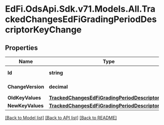 # EdFi.OdsApi.Sdk.v71.Models.All.TrackedChangesEdFiGradingPeriodDescriptorKeyChange

## Properties

Name | Type | Description | Notes
------------ | ------------- | ------------- | -------------
**Id** | **string** | Resource identifier | [optional] 
**ChangeVersion** | **decimal** | Change version | [optional] 
**OldKeyValues** | [**TrackedChangesEdFiGradingPeriodDescriptorKey**](TrackedChangesEdFiGradingPeriodDescriptorKey.md) |  | [optional] 
**NewKeyValues** | [**TrackedChangesEdFiGradingPeriodDescriptorKey**](TrackedChangesEdFiGradingPeriodDescriptorKey.md) |  | [optional] 

[[Back to Model list]](../../README.md#documentation-for-models) [[Back to API list]](../../README.md#documentation-for-api-endpoints) [[Back to README]](../../README.md)

